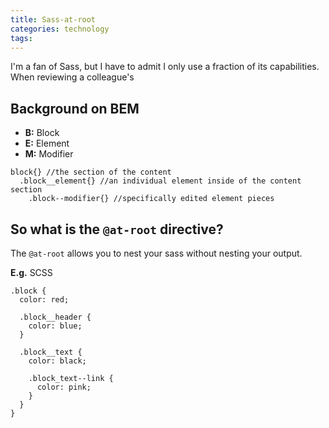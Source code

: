 ```yaml
---
title: Sass-at-root
categories: technology
tags:
---
```


I'm a fan of Sass, but I have to admit I only use a fraction of its capabilities. When reviewing a colleague's

## Background on BEM
- **B:** Block
- **E:** Element
- **M:** Modifier

```
block{} //the section of the content
  .block__element{} //an individual element inside of the content section
    .block--modifier{} //specifically edited element pieces
```

## So what is the `@at-root` directive?
The `@at-root` allows you to nest your sass without nesting your output.

**E.g.** SCSS
```
.block {
  color: red;

  .block__header {
    color: blue;
  }

  .block__text {
    color: black;

    .block_text--link {
      color: pink;
    }
  }
}
```
